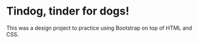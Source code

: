 # Tindog, tinder for dogs!

This was a design project to practice using Bootstrap on top of HTML and CSS.
